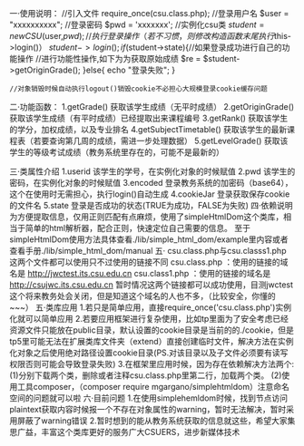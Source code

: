一·使用说明：
	//引入文件
	require_once(csu.class.php);
	//登录用户名
	$user = "xxxxxxxxxx";
	//登录密码
	$pwd = 'xxxxxxx';
	//实例化csu类
	$student = new CSU($user,$pwd);
	//执行登录操作（若不习惯，则修改构造函数末尾执行$this->login()）
	$student->login();
	if($student->state){//如果登录成功进行自己的功能操作
		//进行功能性操作,如下为为获取原始成绩
		$re = $student->getOriginGrade();
	}else{
		echo "登录失败";
	}
	
	//对象销毁时候自动执行logout()销毁cookie不必担心大规模登录cookie缓存问题

二·功能函数：
	1.getGrade()
		获取该学生成绩（无平时成绩）
	2.getOriginGrade()
		获取该学生成绩（有平时成绩）已经提取出来课程编号
	3.getRank()
		获取该学生的学分，加权成绩，以及专业排名
	4.getSubjectTimetable()
		获取该学生的最新课程表（若要查询第几周的成绩，需进一步处理数据）
	5.getLevelGrade()
		获取该学生的等级考试成绩（教务系统里存在的，可能不是最新的）

三·类属性介绍
	1.userid
		该学生的学号，在实例化对象的时候赋值
	2.pwd
		该学生的密码，在实例化对象的时候赋值
	3.encoded
		登录教务系统的加密码（base64），这个在使用时无需担心，执行login()自动生成
	4.cookieJar
		登录获取保存cookie的文件名
	5.state
		登录是否成功的状态(TRUE为成功，FALSE为失败)
四·依赖说明
	为方便提取信息，仅用正则匹配有点麻烦，使用了simpleHtmlDom这个类库，相当于简单的html解析器，配合正则，快速定位自己需要的信息。
	至于simpleHtmlDom使用方法具体查看./lib/simple_html_dom/example里内容或者查看手册./lib/simple_html_dom/manual
五· csu.class.php与csu.classs1.php
	这两个文件都可以使用只不过使用的链接不同
	csu.class.php ：使用的链接的域名是 http://jwctest.its.csu.edu.cn
	csu.class1.php ：使用的链接的域名是 http://csujwc.its.csu.edu.cn
	暂时情况这两个链接都可以成功使用，目测jwctest这个将来教务处会关闭，但是知道这个域名的人也不多，（比较安全，你懂的~~~）
五·类库应用
	1.若只是简单应用，直接require_once('csu.class.php')实例化就可以简单应用
	2.若要应用框架进行复杂使用，比如tp里面为了安全考虑已经资源文件只能放在public目录，默认设置的cookie目录是当前的的./cookie，但是tp5里可能无法在扩展类库文件夹（extend）直接创建临时文件，解决方法在实例化对象之后使用绝对路径设置cookie目录(PS.对该目录以及子文件必须要有读写权限否则可能会导致登录失败)
	3.在框架里应用时候，因为存在依赖解决方法两个:
		(1)分别下载两个类，删除或者注释csu.class.php里第二行，加载两个类。
		(2)使用工具composer，（composer require mgargano/simplehtmldom）注意命名空间的问题就可以啦
六·目前问题
	1.在使用simplehemldom时候，找到节点访问plaintext获取内容时候报一个不存在对象属性的warning，暂时无法解决，暂时采用屏蔽了warning错误
	2.暂时想到的能从教务系统获取的信息就这些，希望大家集思广益，丰富这个类库更好的服务广大CSUERS，进步新媒体技术
